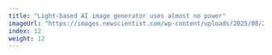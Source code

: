 ```yaml
---
title: "Light-based AI image generator uses almost no power"
imageUrl: "https://images.newscientist.com/wp-content/uploads/2025/08/27142425/SEI_263486522.jpg?width=788"
index: 12
weight: 12
---
```

